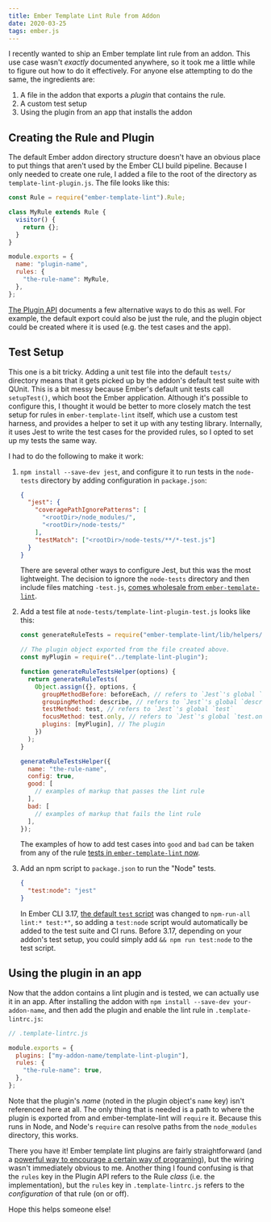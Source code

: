 ```yaml
---
title: Ember Template Lint Rule from Addon
date: 2020-03-25
tags: ember.js
---
```


I recently wanted to ship an Ember template lint rule from an addon. This use case wasn't _exactly_
documented anywhere, so it took me a little while to figure out how to do it effectively. For anyone
else attempting to do the same, the ingredients are:

1. A file in the addon that exports a _plugin_ that contains the rule.
1. A custom test setup
1. Using the plugin from an app that installs the addon

## Creating the Rule and Plugin

The default Ember addon directory structure doesn't have an obvious place to put things that aren't
used by the Ember CLI build pipeline. Because I only needed to create one rule, I added a file to
the root of the directory as `template-lint-plugin.js`. The file looks like this:

```js
const Rule = require("ember-template-lint").Rule;

class MyRule extends Rule {
  visitor() {
    return {};
  }
}

module.exports = {
  name: "plugin-name",
  rules: {
    "the-rule-name": MyRule,
  },
};
```

[The Plugin API][1] documents a few alternative ways to do this as well. For example, the default export
could also be just the rule, and the plugin object could be created where it is used (e.g. the
test cases and the app).

## Test Setup

This one is a bit tricky. Adding a unit test file into the default `tests/` directory means
that it gets picked up by the addon's default test suite with QUnit. This is a bit messy because
Ember's default unit tests call `setupTest()`, which boot the Ember application. Although it's possible
to configure this, I thought it would be better to more closely match the test setup for rules
in `ember-template-lint` itself, which use a custom test harness, and provides a helper to set
it up with any testing library. Internally, it uses Jest to write the test cases for the provided rules,
so I opted to set up my tests the same way.

I had to do the following to make it work:

1.  `npm install --save-dev jest`, and configure it to run tests in the `node-tests` directory by
    adding configuration in `package.json`:

    ```json
    {
      "jest": {
        "coveragePathIgnorePatterns": [
          "<rootDir>/node_modules/",
          "<rootDir>/node-tests/"
        ],
        "testMatch": ["<rootDir>/node-tests/**/*-test.js"]
      }
    }
    ```

    There are several other ways to configure Jest, but this was the most lightweight. The
    decision to ignore the `node-tests` directory and then include files matching `-test.js`,
    [comes wholesale from `ember-template-lint`][3].

1.  Add a test file at `node-tests/template-lint-plugin-test.js` looks like this:

    ```js
    const generateRuleTests = require("ember-template-lint/lib/helpers/rule-test-harness");

    // The plugin object exported from the file created above.
    const myPlugin = require("../template-lint-plugin");

    function generateRuleTestsHelper(options) {
      return generateRuleTests(
        Object.assign({}, options, {
          groupMethodBefore: beforeEach, // refers to `Jest`'s global `beforeEach`
          groupingMethod: describe, // refers to `Jest`'s global `describe`
          testMethod: test, // refers to `Jest`'s global `test`
          focusMethod: test.only, // refers to `Jest`'s global `test.only`
          plugins: [myPlugin], // The plugin
        })
      );
    }

    generateRuleTestsHelper({
      name: "the-rule-name",
      config: true,
      good: [
        // examples of markup that passes the lint rule
      ],
      bad: [
        // examples of markup that fails the lint rule
      ],
    });
    ```

    The examples of how to add test cases into `good` and `bad` can be taken from any of the rule
    [tests in `ember-template-lint` now][2].

1.  Add an npm script to `package.json` to run the "Node" tests.

    ```json
    {
      "test:node": "jest"
    }
    ```

    In Ember CLI 3.17, [the default `test` script][5] was changed to `npm-run-all lint:* test:*"`, so adding
    a `test:node` script would automatically be added to the test suite and CI runs. Before 3.17,
    depending on your addon's test setup, you could simply add `&& npm run test:node` to the test script.

## Using the plugin in an app

Now that the addon contains a lint plugin and is tested, we can actually use it in an app.
After installing the addon with `npm install --save-dev your-addon-name`, and then add the plugin
and enable the lint rule in `.template-lintrc.js`:

```js
// .template-lintrc.js

module.exports = {
  plugins: ["my-addon-name/template-lint-plugin"],
  rules: {
    "the-rule-name": true,
  },
};
```

Note that the plugin's _name_ (noted in the plugin object's `name` key) isn't referenced here at all.
The only thing that is needed is a path to where the plugin is exported from and ember-template-lint
will `require` it. Because this runs in Node, and Node's `require` can resolve paths from the
`node_modules` directory, this works.

There you have it! Ember template lint plugins are fairly straightforward (and a [powerful way to
encourage a certain way of programing][4]), but the wiring wasn't immediately
obvious to me. Another thing I found confusing is that the `rules` key in the Plugin API
refers to the Rule _class_ (i.e. the implementation), but the `rules` key in `.template-lintrc.js`
refers to the _configuration_ of that rule (on or off).

Hope this helps someone else!

[1]: https://github.com/ember-template-lint/ember-template-lint/blob/v2.4.1/docs/plugins.md
[2]: https://github.com/ember-template-lint/ember-template-lint/tree/v2.4.1/test/unit/rules
[3]: https://github.com/ember-template-lint/ember-template-lint/blob/v2.4.1/package.json#L28-L36
[4]: https://twitter.com/mehulkar/status/1240020900960825345
[5]: https://github.com/ember-cli/ember-cli/pull/9009
